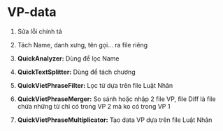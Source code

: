 # VP-data

1. Sửa lỗi chính tả

2. Tách Name, danh xưng, tên gọi... ra file riêng

3. **QuickAnalyzer:** Dùng để lọc Name

4. **QuickTextSplitter:** Dùng để tách chương

5. **QuickVietPhraseFilter:** Lọc từ dựa trên file Luật Nhân

6. **QuickVietPhraseMerger:** So sánh hoặc nhập 2 file VP, file Diff là file chứa những từ chỉ có trong VP 2 mà ko có trong VP 1

7. **QuickVietPhraseMultiplicator:** Tạo data VP dựa trên file Luật Nhân
